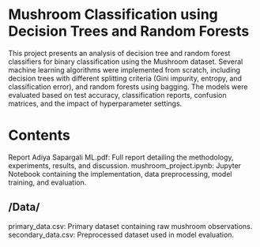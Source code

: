 # Mushroom Classification using Decision Trees and Random Forests

This project presents an analysis of decision tree and random forest classifiers for binary classification using the Mushroom dataset. Several machine learning algorithms were implemented from scratch, including decision trees with different splitting criteria (Gini impurity, entropy, and classification error), and random forests using bagging. The models were evaluated based on test accuracy, classification reports, confusion matrices, and the impact of hyperparameter settings.

# Contents

Report Adiya Sapargali ML.pdf: Full report detailing the methodology, experiments, results, and discussion.
mushroom_project.ipynb: Jupyter Notebook containing the implementation, data preprocessing, model training, and evaluation.

## /Data/
primary_data.csv: Primary dataset containing raw mushroom observations.
secondary_data.csv: Preprocessed dataset used in model evaluation.
